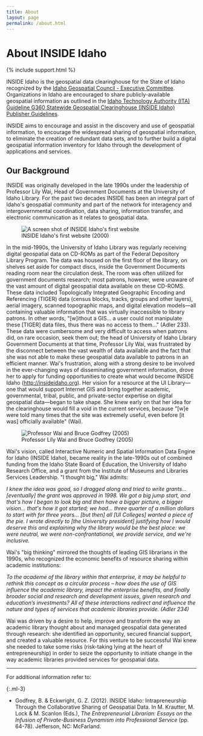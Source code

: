 ```yaml
---
title: About
layout: page
permalink: /about.html
---
```


# About INSIDE Idaho

{% include support.html %}

INSIDE Idaho is the geospatial data clearinghouse for the State of Idaho recognized by the <a href="https://ita.idaho.gov/committees/#igc" target="_blank" rel="noopener">Idaho Geospatial Council - Executive Committee</a>. Organizations in Idaho are encouraged to share publicly-available geospatial information as outlined in the <a href="https://ita.idaho.gov/psg/g360.pdf" target="_blank" rel="noopener">Idaho Technology Authority (ITA) Guideline G360 Statewide Geospatial Clearinghouse (INSIDE Idaho) Publisher Guidelines</a>.

INSIDE aims to encourage and assist in the discovery and use of geospatial information, to encourage the widespread sharing of geospatial information, to eliminate the creation of redundant data sets, and to further build a digital geospatial information inventory for Idaho through the development of applications and services.

## Our Background

INSIDE was originally developed in the late 1990s under the leadership of Professor Lily Wai, Head of Government Documents at the University of Idaho Library.  For the past two decades INSIDE has been an integral part of Idaho's geospatial community and part of the network for interagency and intergovernmental coordination, data sharing, information transfer, and electronic communication as it relates to geospatial data.
<figure class="figure col-12 col-md-6 float-right">
  <img src="{{ '/assets/img/about/inside-first-website-2000.png' | relative_url }}" class="figure-img img-fluid rounded" alt="A screen shot of INSIDE Idaho's first website">
  <figcaption class="figure-caption">INSIDE Idaho's first website (2000)</figcaption>
</figure>
 
In the mid-1990s, the University of Idaho Library was regularly receiving digital geospatial data on CD-ROMs as part of the Federal Depository Library Program. The data was housed on the first floor of the library, on shelves set aside for compact discs, inside the Government Documents reading room near the circulation desk. The room was often utilized for government documents research; most patrons, however, were unaware of the vast amount of digital geospatial data available on these CD-ROMS. These data included Topologically Integrated Geographic Encoding and Referencing (TIGER) data (census blocks, tracks, groups and other layers), aerial imagery, scanned topographic maps, and digital elevation models—all containing valuable information that was virtually inaccessible to library patrons. In other words, "[w]ithout a GIS... a user could not manipulate these [TIGER] data files, thus there was no access to them..." (Adler 233). These data were cumbersome and very difficult to access when patrons did, on rare occasion, seek them out; the head of University of Idaho Library Government Documents at that time, Professor Lily Wai, was frustrated by the disconnect between the vast wealth of data available and the fact that she was not able to make these geospatial data available to patrons in an efficient manner. Wai's frustration, along with a strong desire to be involved in the ever-changing ways of disseminating government information, drove her to apply for funding opportunities to create what would become INSIDE Idaho (http://insideidaho.org). Her vision for a resource at the UI Library—one that would support Internet GIS and bring together academic, governmental, tribal, public, and private-sector expertise on digital geospatial data—began to take shape. She knew early on that her idea for the clearinghouse would fill a void in the current services, because "[w]e were told many times that the site was extremely useful, even before [it was] officially available" (Wai).

<figure class="figure col-12 col-md-6 float-right">
  <img src="{{ '/assets/img/about/lily-and-bruce-2005.jpg' | relative_url }}" class="figure-img img-fluid rounded" alt="Professor Wai and Bruce Godfrey (2005)">
  <figcaption class="figure-caption">Professor Lily Wai and Bruce Godfrey (2005)</figcaption>
</figure>
 
Wai's vision, called Interactive Numeric and Spatial Information Data Engine for Idaho (INSIDE Idaho), became reality in the late-1990s out of combined funding from the Idaho State Board of Education, the University of Idaho Research Office, and a grant from the Institute of Museums and Libraries Services Leadership. "I thought big," Wai admits:

*I knew the idea was good, so I dragged along and tried to write grants... [eventually] the grant was approved in 1998. We got a big jump start, and that's how I began to look big and then have a bigger picture, a bigger vision... that's how it got started; we had... three quarter of a million dollars to start with for three years... [but then] all [UI Colleges] wanted a piece of the pie. I wrote directly to [the University president] justifying how I would deserve this and explaining why the library would be the best place: we were neutral, we were non-confrontational, we provide service, and we're inclusive.*

Wai's "big thinking" mirrored the thoughts of leading GIS librarians in the 1990s, who recognized the economic benefits of resource sharing within academic institutions:

*To the academe of the library within that enterprise, it may be helpful to rethink this concept as a circular process – how does the use of GIS influence the academic library, impact the enterprise benefits, and finally broader social and research and development issues, given research and education’s investments? All of these interactions redirect and influence the nature and types of services that academic libraries provide. (Adler 234)*

Wai was driven by a desire to help, improve and transform the way an academic library thought about and managed geospatial data generated through research: she identified an opportunity, secured financial support, and created a valuable resource. For this venture to be successful Wai knew she needed to take some risks (risk-taking lying at the heart of entrepreneurship) in order to seize the opportunity to initiate change in the way academic libraries provided services for geospatial data.

<hr />


For additional information refer to:

{:.ml-3}
- Godfrey, B. & Eckwright, G. Z. (2012). INSIDE Idaho: Intrapreneurship Through the Collaborative Sharing of Geospatial Data. In M. Krautter, M. Lock & M. Scanlon (Eds.), *The Entrepreneurial Librarian: Essays on the Infusion of Private-Business Dynamism into Professional Service* (pp. 64-78). Jefferson, NC: McFarland.